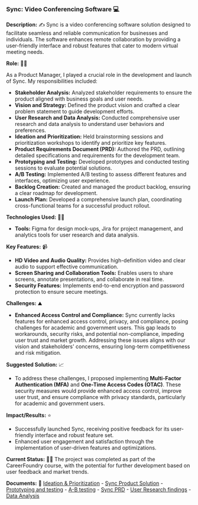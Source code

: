 ### Sync: Video Conferencing Software 💻

**Description:**  ✍️
Sync is a video conferencing software solution designed to facilitate seamless and reliable communication for businesses and individuals. The software enhances remote collaboration by providing a user-friendly interface and robust features that cater to modern virtual meeting needs.

**Role:**  👨‍🏭

As a Product Manager, I played a crucial role in the development and launch of Sync. My responsibilities included:

- **Stakeholder Analysis:** Analyzed stakeholder requirements to ensure the product aligned with business goals and user needs.
- **Vision and Strategy:** Defined the product vision and crafted a clear problem statement to guide development efforts.
- **User Research and Data Analysis:** Conducted comprehensive user research and data analysis to understand user behaviors and preferences.
- **Ideation and Prioritization:** Held brainstorming sessions and prioritization workshops to identify and prioritize key features.
- **Product Requirements Document (PRD):** Authored the PRD, outlining detailed specifications and requirements for the development team.
- **Prototyping and Testing:** Developed prototypes and conducted testing sessions to evaluate potential solutions.
- **A/B Testing:** Implemented A/B testing to assess different features and interfaces, optimizing user experience.
- **Backlog Creation:** Created and managed the product backlog, ensuring a clear roadmap for development.
- **Launch Plan:** Developed a comprehensive launch plan, coordinating cross-functional teams for a successful product rollout.

**Technologies Used:**  🧑‍💻
- **Tools:** Figma for design mock-ups, Jira for project management, and analytics tools for user research and data analysis.

**Key Features:** 📹
- **HD Video and Audio Quality:** Provides high-definition video and clear audio to support effective communication.
- **Screen Sharing and Collaboration Tools:** Enables users to share screens, annotate presentations, and collaborate in real time.
- **Security Features:** Implements end-to-end encryption and password protection to ensure secure meetings.

**Challenges:**  ⛰️
- **Enhanced Access Control and Compliance:** Sync currently lacks features for enhanced access control, privacy, and compliance, posing challenges for academic and government users. This gap leads to workarounds, security risks, and potential non-compliance, impeding user trust and market growth. Addressing these issues aligns with our vision and stakeholders' concerns, ensuring long-term competitiveness and risk mitigation.

**Suggested Solution:**  📈
- To address these challenges, I proposed implementing **Multi-Factor Authentication (MFA)** and **One-Time Access Codes (OTAC)**. These security measures would provide enhanced access control, improve user trust, and ensure compliance with privacy standards, particularly for academic and government users.

**Impact/Results:**  ⭐
- Successfully launched Sync, receiving positive feedback for its user-friendly interface and robust feature set.
- Enhanced user engagement and satisfaction through the implementation of user-driven features and optimizations.

**Current Status:**  👨‍🎓
The project was completed as part of the CareerFoundry course, with the potential for further development based on user feedback and market trends.

**Documents:**  📁
[Ideation & Prioritization](https://github.com/user-attachments/files/16495543/Task.2.5.Ideation.Prioritization.pdf) - 
[Sync Product Solution](https://github.com/user-attachments/files/16495553/Task.2.6.Sync.Product.Solution.pdf) - 
[Prototyping and testing](https://github.com/user-attachments/files/16495562/Task.3.2.Prototyping.and.testing.pdf) - 
[A-B testing](https://github.com/user-attachments/files/16495572/Task.3.3.A-B.testing.pdf) - 
[Sync PRD](https://github.com/user-attachments/files/16495580/Task.3.5.PRD.pdf) - 
[User Research findings](https://github.com/user-attachments/files/16503376/Task.2.4.Research.findings.pdf) - 
[Data Analysis](https://github.com/user-attachments/files/16503374/Task.2.3.Data.Analysis.pdf)

